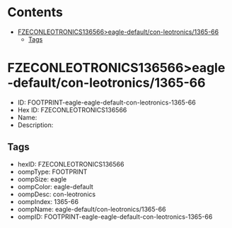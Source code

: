 



Contents
========

* [FZECONLEOTRONICS136566>eagle-default/con-leotronics/1365-66](#fzeconleotronics136566eagle-defaultcon-leotronics1365-66)
	* [Tags](#tags)

# FZECONLEOTRONICS136566>eagle-default/con-leotronics/1365-66

- ID: FOOTPRINT-eagle-eagle-default-con-leotronics-1365-66
- Hex ID: FZECONLEOTRONICS136566
- Name: 
- Description: 

## Tags

- hexID: FZECONLEOTRONICS136566
- oompType: FOOTPRINT
- oompSize: eagle
- oompColor: eagle-default
- oompDesc: con-leotronics
- oompIndex: 1365-66
- oompName: eagle-default/con-leotronics/1365-66
- oompID: FOOTPRINT-eagle-eagle-default-con-leotronics-1365-66

